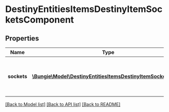 # DestinyEntitiesItemsDestinyItemSocketsComponent

## Properties
Name | Type | Description | Notes
------------ | ------------- | ------------- | -------------
**sockets** | [**\Bungie\Model\DestinyEntitiesItemsDestinyItemSocketState[]**](DestinyEntitiesItemsDestinyItemSocketState.md) | The list of all sockets on the item, and their status information. | [optional] 

[[Back to Model list]](../README.md#documentation-for-models) [[Back to API list]](../README.md#documentation-for-api-endpoints) [[Back to README]](../README.md)


